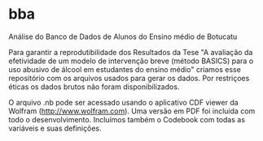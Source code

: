 # bba
Análise do Banco de Dados de Alunos do Ensino médio de Botucatu

Para garantir a reprodutibilidade dos Resultados da Tese "A avaliação da efetividade de um modelo de intervenção breve (método BASICS) para o uso abusivo de álcool em estudantes do ensino médio" criamos esse repositório com os arquivos usados para gerar os dados. Por restriçoes éticas os dados brutos não foram disponibilizados. 

O arquivo .nb pode ser acessado usando o aplicativo CDF viewer da
Wolfram (http://www.wolfram.com). Uma versão em PDF foi incluída com
todo o desenvolvimento. Incluímos também o Codebook com todas as
variáveis e suas definições. 

